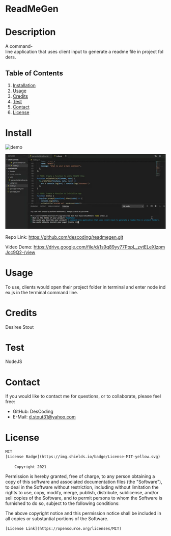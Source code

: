 
  # ReadMeGen 


  # Description
  A command-line application that uses client input to generate a readme file in project folders.

  ## Table of Contents
    
  1. [Installation](#Install)
  2. [Usage](#Usage)
  3. [Credits](#Credits)
  4. [Test](#Test)
  5. [Contact](#Contact)
  6. [License](#License)

  # Install 
  
  ![demo](Assets/ReadMeGenDemo.gif)
  
  ![demo](Assets/ReadMeGenDemo.png)
  
  Repo Link: https://github.com/descoding/readmegen.git 
  
  Video Demo: https://drive.google.com/file/d/1s9q89yy77PopL_zvtELeXIzpmJcc9Q2-/view

  # Usage
  To use, clients would open their project folder in terminal and enter node index.js in the terminal command line.

  # Credits
  Desiree Stout

  # Test
  NodeJS

  # Contact
  If you would like to contact me for questions, or to collaborate, please feel free:
   - GitHub:  DesCoding
   - E-Mail:  d.stout31@yahoo.com

  # License
    MIT  
    [License Badge](https://img.shields.io/badge/License-MIT-yellow.svg)
    
        Copyright 2021  

  Permission is hereby granted, free of charge, to any person obtaining a copy of this software and associated documentation files (the "Software"), to deal in the Software without restriction, including without limitation the rights to use, copy, modify, merge, publish, distribute, sublicense, and/or sell copies of the Software, and to permit persons to whom the Software is furnished to do so, subject to the following conditions:

  The above copyright notice and this permission notice shall be included in all copies or substantial portions of the Software.
    
    [License Link](https://opensource.org/licenses/MIT)

